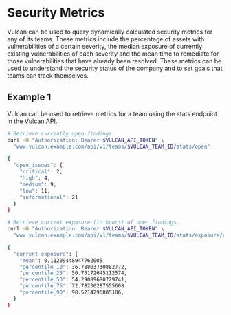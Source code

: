 # Security Metrics

Vulcan can be used to query dynamically calculated security metrics for any of its teams. These metrics include the percentage of assets with vulnerabilities of a certain severity, the median exposure of currently existing vulnerabilities of each severity and the mean time to remediate for those vulnerabilities that have already been resolved. These metrics can be used to understand the security status of the company and to set goals that teams can track themselves.

## Example 1

Vulcan can be used to retrieve metrics for a team using the stats endpoint in the [Vulcan API](/vulcan-api/).

```bash
# Retrieve currently open findings.
curl -H "Authorization: Bearer $VULCAN_API_TOKEN" \
  "www.vulcan.example.com/api/v1/teams/$VULCAN_TEAM_ID/stats/open"

{
  "open_issues": {
    "critical": 2,
    "high": 4,
    "medium": 9,
    "low": 11,
    "informational": 21
  }
}
```

```bash
# Retrieve current exposure (in hours) of open findings.
curl -H "Authorization: Bearer $VULCAN_API_TOKEN" \
  "www.vulcan.example.com/api/v1/teams/$VULCAN_TEAM_ID/stats/exposure/current"

{
  "current_exposure": {
    "mean": 0.11209448947762005,
    "percentile_10": 36.78803730882772,
    "percentile_25": 50.75172645112574,
    "percentile_50": 54.29089680729741,
    "percentile_75": 72.78236287555608
    "percentile_90": 98.5214296805186,
  }
}
```

